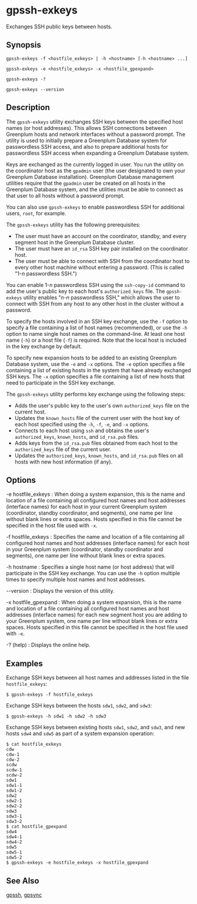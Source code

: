 # gpssh-exkeys 

Exchanges SSH public keys between hosts.

## <a id="section2"></a>Synopsis 

```
gpssh-exkeys -f <hostfile_exkeys> | -h <hostname> [-h <hostname> ...]

gpssh-exkeys -e <hostfile_exkeys> -x <hostfile_gpexpand>

gpssh-exkeys -? 

gpssh-exkeys --version
```

## <a id="section3"></a>Description 

The `gpssh-exkeys` utility exchanges SSH keys between the specified host names \(or host addresses\). This allows SSH connections between Greenplum hosts and network interfaces without a password prompt. The utility is used to initially prepare a Greenplum Database system for passwordless SSH access, and also to prepare additional hosts for passwordless SSH access when expanding a Greenplum Database system.

Keys are exchanged as the currently logged in user. You run the utility on the coordinator host as the `gpadmin` user \(the user designated to own your Greenplum Database installation\). Greenplum Database management utilities require that the `gpadmin` user be created on all hosts in the Greenplum Database system, and the utilities must be able to connect as that user to all hosts without a password prompt.

You can also use `gpssh-exkeys` to enable passwordless SSH for additional users, `root`, for example.

The `gpssh-exkeys` utility has the following prerequisites:

-   The user must have an account on the coordinator, standby, and every segment host in the Greenplum Database cluster.
-   The user must have an `id_rsa` SSH key pair installed on the coordinator host.
-   The user must be able to connect with SSH from the coordinator host to every other host machine without entering a password. \(This is called "1-*n* passwordless SSH."\)

You can enable 1-*n* passwordless SSH using the `ssh-copy-id` command to add the user's public key to each host's `authorized_keys` file. The `gpssh-exkeys` utility enables "*n*-*n* passwordless SSH," which allows the user to connect with SSH from any host to any other host in the cluster without a password.

To specify the hosts involved in an SSH key exchange, use the `-f` option to specify a file containing a list of host names \(recommended\), or use the `-h` option to name single host names on the command-line. At least one host name \(`-h`\) or a host file \(`-f`\) is required. Note that the local host is included in the key exchange by default.

To specify new expansion hosts to be added to an existing Greenplum Database system, use the `-e` and `-x` options. The `-e` option specifies a file containing a list of existing hosts in the system that have already exchanged SSH keys. The `-x` option specifies a file containing a list of new hosts that need to participate in the SSH key exchange.

The `gpssh-exkeys` utility performs key exchange using the following steps:

-   Adds the user's public key to the user's own `authorized_keys` file on the current host.
-   Updates the `known_hosts` file of the current user with the host key of each host specified using the `-h`, `-f`, `-e`, and `-x` options.
-   Connects to each host using `ssh` and obtains the user's `authorized_keys`, `known_hosts`, and `id_rsa.pub` files.
-   Adds keys from the `id_rsa.pub` files obtained from each host to the `authorized_keys` file of the current user.
-   Updates the `authorized_keys`, `known_hosts`, and `id_rsa.pub` files on all hosts with new host information \(if any\).

## <a id="section4"></a>Options 

-e hostfile\_exkeys
:   When doing a system expansion, this is the name and location of a file containing all configured host names and host addresses \(interface names\) for each host in your current Greenplum system \(coordinator, standby coordinator, and segments\), one name per line without blank lines or extra spaces. Hosts specified in this file cannot be specified in the host file used with `-x`.

-f hostfile\_exkeys
:   Specifies the name and location of a file containing all configured host names and host addresses \(interface names\) for each host in your Greenplum system \(coordinator, standby coordinator and segments\), one name per line without blank lines or extra spaces.

-h hostname
:   Specifies a single host name \(or host address\) that will participate in the SSH key exchange. You can use the `-h` option multiple times to specify multiple host names and host addresses.

--version
:   Displays the version of this utility.

-x hostfile\_gpexpand
:   When doing a system expansion, this is the name and location of a file containing all configured host names and host addresses \(interface names\) for each new segment host you are adding to your Greenplum system, one name per line without blank lines or extra spaces. Hosts specified in this file cannot be specified in the host file used with `-e`.

-? \(help\)
:   Displays the online help.

## <a id="section5"></a>Examples 

Exchange SSH keys between all host names and addresses listed in the file `hostfile_exkeys`:

```
$ gpssh-exkeys -f hostfile_exkeys
```

Exchange SSH keys between the hosts `sdw1`, `sdw2`, and `sdw3`:

```
$ gpssh-exkeys -h sdw1 -h sdw2 -h sdw3
```

Exchange SSH keys between existing hosts `sdw1`, `sdw2`, and `sdw3`, and new hosts `sdw4` and `sdw5` as part of a system expansion operation:

```
$ cat hostfile_exkeys
cdw
cdw-1
cdw-2
scdw
scdw-1
scdw-2
sdw1
sdw1-1
sdw1-2
sdw2
sdw2-1
sdw2-2
sdw3
sdw3-1
sdw3-2
$ cat hostfile_gpexpand
sdw4
sdw4-1
sdw4-2
sdw5
sdw5-1
sdw5-2
$ gpssh-exkeys -e hostfile_exkeys -x hostfile_gpexpand
```

## <a id="section6"></a>See Also 

[gpssh](gpssh.html), [gpsync](gpsync.html)

